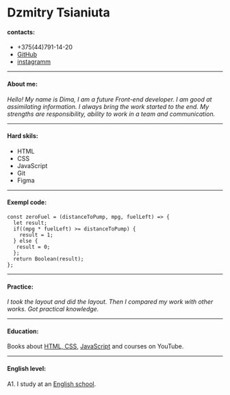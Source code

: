 # Dzmitry Tsianiuta

#### contacts:
* +375(44)791-14-20
* [GitHub](https://github.com/DimaTeniuta)
* [instagramm](https://www.instagram.com/dmitriy_teniyta/?hl=ru)

___

#### About me:
_Hello! My name is Dima, I am a future Front-end developer. I am good at assimilating information. I always bring the work started to the end. My strengths are responsibility, ability to work in a team and communication._

___

#### Hard skils:
* HTML
* CSS
* JavaScript
* Git
* Figma

___

#### Exempl code:
```
const zeroFuel = (distanceToPump, mpg, fuelLeft) => {
  let result;
  if((mpg * fuelLeft) >= distanceToPump) {
    result = 1;
  } else {
   result = 0;
  };
  return Boolean(result);
};
```
___

#### Practice:
_I took the layout and did the layout. Then I compared my work with other works. Got practical knowledge._

___

#### Education:
Books about [HTML, CSS](http://htmlbook.ru/), [JavaScript](https://learn.javascript.ru/) and courses on YouTube.

___

#### English level:
A1. I study at an [English school](https://www.instagram.com/english.gomel/?hl=ru).




